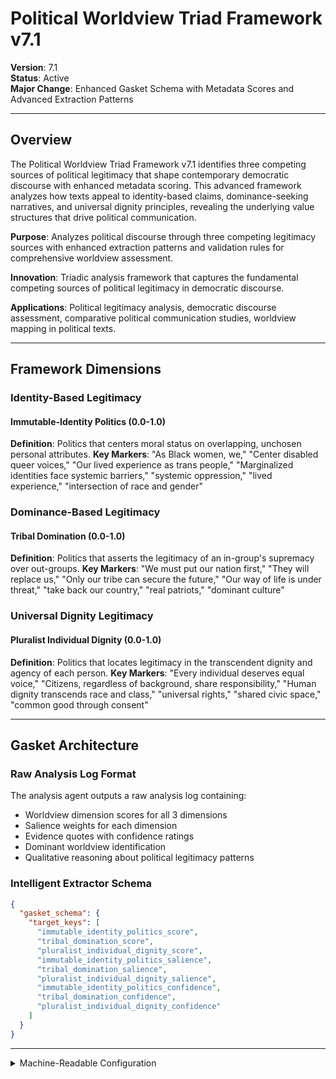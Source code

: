 # Political Worldview Triad Framework v7.1

**Version**: 7.1  
**Status**: Active  
**Major Change**: Enhanced Gasket Schema with Metadata Scores and Advanced Extraction Patterns

---

## Overview

The Political Worldview Triad Framework v7.1 identifies three competing sources of political legitimacy that shape contemporary democratic discourse with enhanced metadata scoring. This advanced framework analyzes how texts appeal to identity-based claims, dominance-seeking narratives, and universal dignity principles, revealing the underlying value structures that drive political communication.

**Purpose**: Analyzes political discourse through three competing legitimacy sources with enhanced extraction patterns and validation rules for comprehensive worldview assessment.

**Innovation**: Triadic analysis framework that captures the fundamental competing sources of political legitimacy in democratic discourse.

**Applications**: Political legitimacy analysis, democratic discourse assessment, comparative political communication studies, worldview mapping in political texts.

---

## Framework Dimensions

### **Identity-Based Legitimacy**

#### Immutable-Identity Politics (0.0-1.0)
**Definition**: Politics that centers moral status on overlapping, unchosen personal attributes.
**Key Markers**: "As Black women, we," "Center disabled queer voices," "Our lived experience as trans people," "Marginalized identities face systemic barriers," "systemic oppression," "lived experience," "intersection of race and gender"

### **Dominance-Based Legitimacy**

#### Tribal Domination (0.0-1.0)
**Definition**: Politics that asserts the legitimacy of an in-group's supremacy over out-groups.
**Key Markers**: "We must put our nation first," "They will replace us," "Only our tribe can secure the future," "Our way of life is under threat," "take back our country," "real patriots," "dominant culture"

### **Universal Dignity Legitimacy**

#### Pluralist Individual Dignity (0.0-1.0)
**Definition**: Politics that locates legitimacy in the transcendent dignity and agency of each person.
**Key Markers**: "Every individual deserves equal voice," "Citizens, regardless of background, share responsibility," "Human dignity transcends race and class," "universal rights," "shared civic space," "common good through consent"

---

## Gasket Architecture

### Raw Analysis Log Format
The analysis agent outputs a raw analysis log containing:
- Worldview dimension scores for all 3 dimensions
- Salience weights for each dimension
- Evidence quotes with confidence ratings
- Dominant worldview identification
- Qualitative reasoning about political legitimacy patterns

### Intelligent Extractor Schema
```json
{
  "gasket_schema": {
    "target_keys": [
      "immutable_identity_politics_score",
      "tribal_domination_score",
      "pluralist_individual_dignity_score",
      "immutable_identity_politics_salience",
      "tribal_domination_salience",
      "pluralist_individual_dignity_salience",
      "immutable_identity_politics_confidence",
      "tribal_domination_confidence",
      "pluralist_individual_dignity_confidence"
    ]
  }
}
```

---

<details><summary>Machine-Readable Configuration</summary>

```json
{
  "name": "political_worldview_triad_v7_1",
  "version": "v7.1",
  "display_name": "Political Worldview Triad Framework v7.1",
  "analysis_variants": {
    "default": {
      "description": "Complete triadic worldview analysis across all three political legitimacy sources with raw analysis log output.",
      "analysis_prompt": "You are an expert analyst specializing in political worldview analysis and democratic legitimacy frameworks across diverse contexts. Your task is to analyze the provided text using the Political Worldview Triad Framework v7.1, which captures competing sources of political legitimacy with enhanced metadata scoring and identifies fundamental value structures in political communication.\n\nThe framework evaluates discourse across three competing sources of political legitimacy:\n\n**Immutable-Identity Politics** (0.0-1.0): Politics that centers moral status on overlapping, unchosen personal attributes, with markers like 'As Black women, we,' 'Center disabled queer voices,' 'Our lived experience,' 'systemic oppression,' 'marginalized identities.'\n\n**Tribal Domination** (0.0-1.0): Politics that asserts the legitimacy of an in-group's supremacy over out-groups, with markers like 'We must put our nation first,' 'They will replace us,' 'take back our country,' 'real patriots,' 'dominant culture.'\n\n**Pluralist Individual Dignity** (0.0-1.0): Politics that locates legitimacy in the transcendent dignity and agency of each person, with markers like 'Every individual deserves equal voice,' 'Human dignity transcends race and class,' 'universal rights,' 'shared civic space.'\n\nFor each dimension, provide:\n- **Score (0.0-1.0)**: Based on strength of evidence in the text\n- **Salience (0.0-1.0)**: How central is this dimension to this specific text?\n- **Confidence (0.0-1.0)**: How certain are you in this assessment?\n\nWrite a comprehensive analytical report that covers:\n- Application of the Political Worldview Triad methodology to this specific text\n- Detailed analysis of each worldview dimension with scores, salience, confidence, and evidence\n- Assessment of competing legitimacy sources and value structure patterns\n- Overall worldview profile with identification of dominant legitimacy framework\n- Key insights about the speaker's approach to political legitimacy and moral authority\n\nEmbed your numerical assessments naturally within the analysis. For example: 'This text demonstrates strong pluralist individual dignity (pluralist individual dignity score: 0.8, salience: 0.9, confidence: 0.7) with frequent appeals to universal human dignity.' Focus on rigorous intellectual analysis supported by direct textual evidence and clear reasoning for all scores and metadata."
    }
  },
  "dimension_groups": {
    "political_legitimacy_sources": ["immutable_identity_politics", "tribal_domination", "pluralist_individual_dignity"]
  },
  "calculation_spec": {
    "worldview_legitimacy_index": "(immutable_identity_politics_score + tribal_domination_score + pluralist_individual_dignity_score) / 3",
    "dominant_worldview": "argmax(immutable_identity_politics_score, tribal_domination_score, pluralist_individual_dignity_score)"
  },
  "reliability_rubric": {
    "cronbachs_alpha": {
      "excellent": [0.80, 1.0],
      "good": [0.70, 0.79],
      "acceptable": [0.60, 0.69],
      "poor": [0.0, 0.59]
    },
    "notes": "Defines quality thresholds for framework reliability. The Synthesis Agent uses this for automated fit assessment."
  },
  "gasket_schema": {
    "version": "7.1",
    "extraction_method": "intelligent_extractor",
    "target_keys": [
      "immutable_identity_politics_score",
      "tribal_domination_score",
      "pluralist_individual_dignity_score",
      "immutable_identity_politics_salience",
      "tribal_domination_salience",
      "pluralist_individual_dignity_salience",
      "immutable_identity_politics_confidence",
      "tribal_domination_confidence",
      "pluralist_individual_dignity_confidence"
    ],
    "extraction_patterns": {
      "immutable_identity_politics_score": ["immutable.{0,20}identity.{0,20}politics.{0,20}score", "identity.{0,20}politics.{0,20}rating", "identity\\s*politics\\s*:\\s*[0-9]"],
      "tribal_domination_score": ["tribal.{0,20}domination.{0,20}score", "tribal.{0,20}domination.{0,20}rating", "tribal\\s*domination\\s*:\\s*[0-9]"],
      "pluralist_individual_dignity_score": ["pluralist.{0,20}individual.{0,20}dignity.{0,20}score", "individual.{0,20}dignity.{0,20}rating", "individual\\s*dignity\\s*:\\s*[0-9]"],
      "immutable_identity_politics_salience": ["immutable.{0,20}identity.{0,20}politics.{0,20}salience", "identity.{0,20}politics.{0,20}importance", "identity.{0,20}politics.{0,20}centrality"],
      "tribal_domination_salience": ["tribal.{0,20}domination.{0,20}salience", "tribal.{0,20}domination.{0,20}importance", "domination.{0,20}centrality"],
      "pluralist_individual_dignity_salience": ["pluralist.{0,20}individual.{0,20}dignity.{0,20}salience", "individual.{0,20}dignity.{0,20}importance", "individual.{0,20}dignity.{0,20}centrality"],
      "immutable_identity_politics_confidence": ["immutable.{0,20}identity.{0,20}politics.{0,20}confidence", "identity.{0,20}politics.{0,20}certainty", "identity.{0,20}politics.{0,20}sure"],
      "tribal_domination_confidence": ["tribal.{0,20}domination.{0,20}confidence", "tribal.{0,20}domination.{0,20}certainty", "domination.{0,20}sure"],
      "pluralist_individual_dignity_confidence": ["pluralist.{0,20}individual.{0,20}dignity.{0,20}confidence", "individual.{0,20}dignity.{0,20}certainty", "individual.{0,20}dignity.{0,20}sure"]
    },
    "validation_rules": {
      "required_fields": [
        "immutable_identity_politics_score", "tribal_domination_score", "pluralist_individual_dignity_score"
      ],
      "score_ranges": {"min": 0.0, "max": 1.0},
      "metadata_ranges": {
        "salience": {"min": 0.0, "max": 1.0},
        "confidence": {"min": 0.0, "max": 1.0}
      },
      "fallback_strategy": "use_default_values"
    }
  }
}
```

</details>
